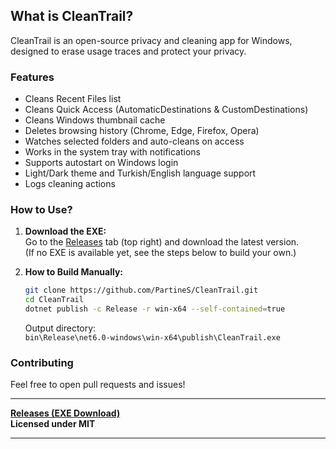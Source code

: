 ## What is CleanTrail?

CleanTrail is an open-source privacy and cleaning app for Windows, designed to erase usage traces and protect your privacy.

### Features
- Cleans Recent Files list
- Cleans Quick Access (AutomaticDestinations & CustomDestinations)
- Cleans Windows thumbnail cache
- Deletes browsing history (Chrome, Edge, Firefox, Opera)
- Watches selected folders and auto-cleans on access
- Works in the system tray with notifications
- Supports autostart on Windows login
- Light/Dark theme and Turkish/English language support
- Logs cleaning actions

### How to Use?
1. **Download the EXE:**  
   Go to the [Releases](https://github.com/PartineS/CleanTrail/releases) tab (top right) and download the latest version.  
   (If no EXE is available yet, see the steps below to build your own.)

2. **How to Build Manually:**
   ```sh
   git clone https://github.com/PartineS/CleanTrail.git
   cd CleanTrail
   dotnet publish -c Release -r win-x64 --self-contained=true
   ```
   Output directory:  
   `bin\Release\net6.0-windows\win-x64\publish\CleanTrail.exe`

### Contributing
Feel free to open pull requests and issues!

---

**[Releases (EXE Download)](https://github.com/PartineS/CleanTrail/releases)**  
**Licensed under MIT**


---
